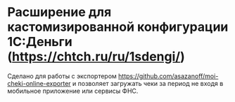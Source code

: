 # Расширение для кастомизированной конфигурации 1С:Деньги (https://chtch.ru/ru/1sdengi/)

Сделано для работы с экспортером https://github.com/asazanoff/moi-cheki-online-exporter и позволяет загружать чеки за период не входя в мобильное приложение или сервисы ФНС.
